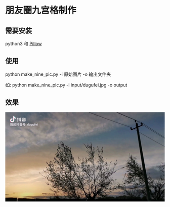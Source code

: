 # 朋友圈九宫格制作

## 需要安装

python3 和 [Pillow](https://pillow.readthedocs.io/en/latest/)

## 使用

python make_nine_pic.py -i 原始图片 -o 输出文件夹

如: python make_nine_pic.py -i input/dugufei.jpg -o output

## 效果
![原图](./input/dugufei.jpg)


